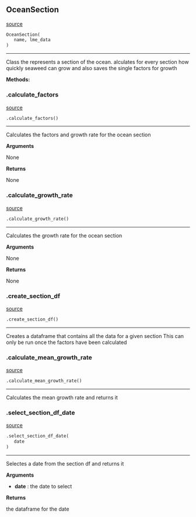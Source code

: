 #


## OceanSection
[source](https://github.com/allfed/Seaweed-Growth-Model/blob/master/src/ocean_section.py/#L11)
```python 
OceanSection(
   name, lme_data
)
```


---
Class the represents a section of the ocean.
alculates for every section how quickly seaweed can grow
and also saves the single factors for growth


**Methods:**


### .calculate_factors
[source](https://github.com/allfed/Seaweed-Growth-Model/blob/master/src/ocean_section.py/#L37)
```python
.calculate_factors()
```

---
Calculates the factors and growth rate for the ocean section

**Arguments**

None

**Returns**

None

### .calculate_growth_rate
[source](https://github.com/allfed/Seaweed-Growth-Model/blob/master/src/ocean_section.py/#L53)
```python
.calculate_growth_rate()
```

---
Calculates the growth rate for the ocean section

**Arguments**

None

**Returns**

None

### .create_section_df
[source](https://github.com/allfed/Seaweed-Growth-Model/blob/master/src/ocean_section.py/#L69)
```python
.create_section_df()
```

---
Creates a dataframe that contains all the data for a given section
This can only be run once the factors have been calculated

### .calculate_mean_growth_rate
[source](https://github.com/allfed/Seaweed-Growth-Model/blob/master/src/ocean_section.py/#L100)
```python
.calculate_mean_growth_rate()
```

---
Calculates the mean growth rate and returns it

### .select_section_df_date
[source](https://github.com/allfed/Seaweed-Growth-Model/blob/master/src/ocean_section.py/#L109)
```python
.select_section_df_date(
   date
)
```

---
Selectes a date from the section df and returns it

**Arguments**

* **date**  : the date to select


**Returns**

the dataframe for the date
